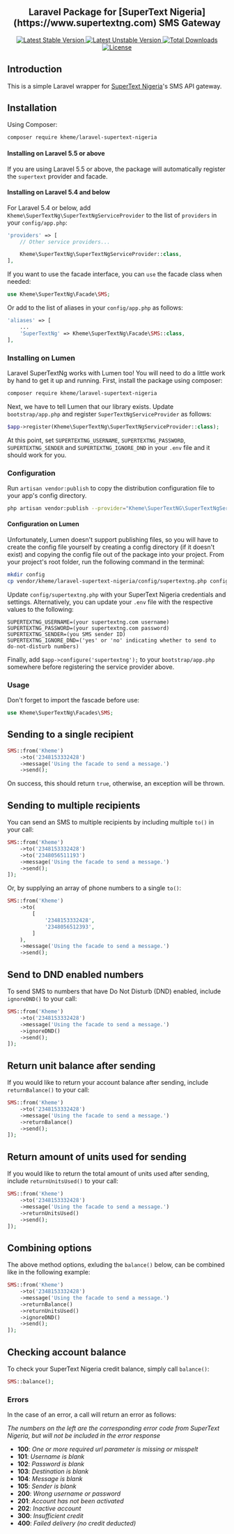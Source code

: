 <h2 align="center">
    Laravel Package for [SuperText Nigeria](https://www.supertextng.com) SMS Gateway
</h2>

<p align="center">
    <a href="https://packagist.org/packages/kheme/laravel-supertext-nigeria">
        <img src="https://poser.pugx.org/kheme/laravel-supertext-nigeria/v/stable" alt="Latest Stable Version">
    </a>
    <a href="https://packagist.org/packages/kheme/laravel-supertext-nigeria">
        <img src="https://poser.pugx.org/kheme/laravel-supertext-nigeria/v/unstable" alt="Latest Unstable Version">
    </a>
    <a href="https://packagist.org/packages/kheme/laravel-supertext-nigeria">
        <img src="https://poser.pugx.org/kheme/laravel-supertext-nigeria/downloads" alt="Total Downloads">
    </a>
    <a href="https://packagist.org/packages/kheme/laravel-supertext-nigeria">
        <img src="https://poser.pugx.org/kheme/laravel-supertext-nigeria/license" alt="License">
    </a>
</p>

## Introduction

This is a simple Laravel wrapper for [SuperText Nigeria](https://www.supertextng.com)'s SMS API gateway.

## Installation

Using Composer:

```bash
composer require kheme/laravel-supertext-nigeria
```

#### Installing on Laravel 5.5 or above

If you are using Laravel 5.5 or above, the package will automatically register the `supertext` provider and facade.

#### Installing on Laravel 5.4 and below

For Laravel 5.4 or below, add `Kheme\SuperTextNg\SuperTextNgServiceProvider` to the list of `providers` in your `config/app.php`:

```php
'providers' => [
    // Other service providers...

    Kheme\SuperTextNg\SuperTextNgServiceProvider::class,
],
```

If you want to use the facade interface, you can `use` the facade class when needed:

```php
use Kheme\SuperTextNg\Facade\SMS;
```

Or add to the list of aliases in your `config/app.php` as follows:

```php
'aliases' => [
    ...
    'SuperTextNg' => Kheme\SuperTextNg\Facade\SMS::class,
],
```

### Installing on Lumen

Laravel SuperTextNg works with Lumen too! You will need to do a little work by hand to get it up and running.
First, install the package using composer:

```bash
composer require kheme/laravel-supertext-nigeria
```

Next, we have to tell Lumen that our library exists. Update `bootstrap/app.php` and register `SuperTextNgServiceProvider` as follows:

```php
$app->register(Kheme\SuperTextNg\SuperTextNgServiceProvider::class);
```

At this point, set `SUPERTEXTNG_USERNAME`, `SUPERTEXTNG_PASSWORD`, `SUPERTEXTNG_SENDER` and `SUPERTEXTNG_IGNORE_DND` in your `.env` file
and it should work for you.

### Configuration

Run `artisan vendor:publish` to copy the distribution configuration file to your app's config directory.

```bash
php artisan vendor:publish --provider="Kheme\SuperTextNG\SuperTextNgServiceProvider"
```

#### Configuration on Lumen

Unfortunately, Lumen doesn't support publishing files, so you will have to create the config file yourself
by creating a config directory (if it doesn't exist) and copying the config file out of the package into your project.
From your project's root folder, run the following command in the terminal:

```bash
mkdir config
cp vendor/kheme/laravel-supertext-nigeria/config/supertextng.php config/supertextng.php
```

Update `config/supertextng.php` with your SuperText Nigeria credentials and settings.
Alternatively, you can update your `.env` file with the respective values to the following:

```dotenv
SUPERTEXTNG_USERNAME=(your supertextng.com username)
SUPERTEXTNG_PASSWORD=(your supertextng.com password)
SUPERTEXTNG_SENDER=(you SMS sender ID)
SUPERTEXTNG_IGNORE_DND=('yes' or 'no' indicating whether to send to do-not-disturb numbers)
```

Finally, add `$app->configure('supertextng');` to your `bootstrap/app.php` somewhere before registering the service provider above.

### Usage

Don't forget to import the fascade before use:

```php
use Kheme\SuperTextNg\Facades\SMS;
```

Sending to a single recipient
-----------------------------

```php
SMS::from('Kheme')
    ->to('2348153332428')
    ->message('Using the facade to send a message.')
    ->send();
```

On success, this should return `true`, otherwise, an exception will be thrown.

Sending to multiple recipients
------------------------------

You can send an SMS to multiple recipients by including multiple `to()` in your call:

```php
SMS::from('Kheme')
    ->to('2348153332428')
    ->to('2348056511193')
    ->message('Using the facade to send a message.')
    ->send();
]);
```

Or, by supplying an array of phone numbers to a single `to()`:

```php
SMS::from('Kheme')
    ->to(
        [
            '2348153332428',
            '2348056512393',
        ]
    ),
    ->message('Using the facade to send a message.')
    ->send();
```

Send to DND enabled numbers
------------------------

To send SMS to numbers that have Do Not Disturb (DND) enabled, include `ignoreDND()` to your call:

```php
SMS::from('Kheme')
    ->to('2348153332428')
    ->message('Using the facade to send a message.')
    ->ignoreDND()
    ->send();
]);
```

Return unit balance after sending
------------------------

If you would like to return your account balance after sending, include `returnBalance()` to your call:

```php
SMS::from('Kheme')
    ->to('2348153332428')
    ->message('Using the facade to send a message.')
    ->returnBalance()
    ->send();
]);
```

Return amount of units used for sending
------------------------

If you would like to return the total amount of units used after sending, include `returnUnitsUsed()` to your call:

```php
SMS::from('Kheme')
    ->to('2348153332428')
    ->message('Using the facade to send a message.')
    ->returnUnitsUsed()
    ->send();
]);
```

Combining options
------------------------

The above method options, exluding the `balance()` below, can be combined like in the following example:

```php
SMS::from('Kheme')
    ->to('2348153332428')
    ->message('Using the facade to send a message.')
    ->returnBalance()
    ->returnUnitsUsed()
    ->ignoreDND()
    ->send();
]);
```

Checking account balance
------------------------

To check your SuperText Nigeria credit balance, simply call `balance()`:

```php
SMS::balance();
```

### Errors

In the case of an error, a call will return an error as follows:

*The numbers on the left are the corresponding error code from SuperText Nigeria, but will not be included in the error response*

- **100**: *One or more required url parameter is missing or misspelt*
- **101**: *Username is blank*
- **102**: *Password is blank*
- **103**: *Destination is blank*
- **104**: *Message is blank*
- **105**: *Sender is blank*
- **200**: *Wrong username or password*
- **201**: *Account has not been activated*
- **202**: *Inactive account*
- **300**: *Insufficient credit*
- **400**: *Failed delivery (no credit deducted)*
